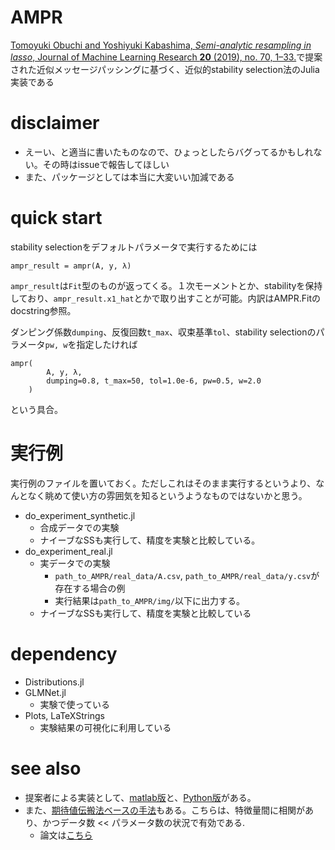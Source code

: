 # AMPR
[Tomoyuki Obuchi and Yoshiyuki Kabashima, *Semi-analytic resampling in lasso*, Journal of Machine Learning Research **20** (2019), no. 70, 1–33.](https://www.jmlr.org/papers/v20/18-109.html)で提案された近似メッセージパッシングに基づく、近似的stability selection法のJulia実装である

# disclaimer
* えーい、と適当に書いたものなので、ひょっとしたらバグってるかもしれない。その時はissueで報告してほしい
* また、パッケージとしては本当に大変いい加減である

# quick start
stability selectionをデフォルトパラメータで実行するためには
```
ampr_result = ampr(A, y, λ)
```
`ampr_result`は`Fit`型のものが返ってくる。１次モーメントとか、stabilityを保持しており、`ampr_result.x1_hat`とかで取り出すことが可能。内訳はAMPR.Fitのdocstring参照。

ダンピング係数`dumping`、反復回数`t_max`、収束基準`tol`、stability selectionのパラメータ`pw, w`を指定したければ
```
ampr(
        A, y, λ, 
        dumping=0.8, t_max=50, tol=1.0e-6, pw=0.5, w=2.0
    )
```
という具合。


# 実行例
実行例のファイルを置いておく。ただしこれはそのまま実行するというより、なんとなく眺めて使い方の雰囲気を知るというようなものではないかと思う。
* do_experiment_synthetic.jl
    - 合成データでの実験
    - ナイーブなSSも実行して、精度を実験と比較している。
* do_experiment_real.jl
    - 実データでの実験
        - `path_to_AMPR/real_data/A.csv`, `path_to_AMPR/real_data/y.csv`が存在する場合の例
        - 実行結果は`path_to_AMPR/img/`以下に出力する。
    - ナイーブなSSも実行して、精度を実験と比較している



# dependency
* Distributions.jl
* GLMNet.jl
    - 実験で使っている
* Plots, LaTeXStrings
    - 実験結果の可視化に利用している


# see also
* 提案者による実装として、[matlab版](https://github.com/T-Obuchi/AMPR_lasso_matlab)と、[Python版](https://github.com/T-Obuchi/AMPR_lasso_python)がある。
* また、[期待値伝搬法ベースの手法](https://github.com/takashi-takahashi/ApproximateSS)もある。こちらは、特徴量間に相関があり、かつデータ数 << パラメータ数の状況で有効である.
    - 論文は[こちら](https://iopscience.iop.org/article/10.1088/1742-5468/ababff)


